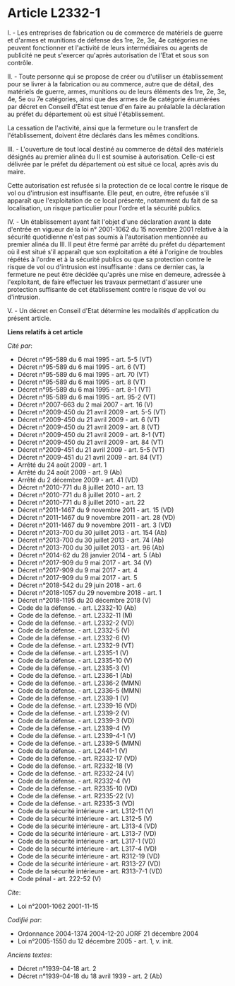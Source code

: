 # Article L2332-1

I. - Les entreprises de fabrication ou de commerce de matériels de guerre et d'armes et munitions de défense des 1re, 2e, 3e,
4e catégories ne peuvent fonctionner et l'activité de leurs intermédiaires ou agents de publicité ne peut s'exercer qu'après
autorisation de l'Etat et sous son contrôle.

II. - Toute personne qui se propose de créer ou d'utiliser un établissement pour se livrer à la fabrication ou au commerce,
autre que de détail, des matériels de guerre, armes, munitions ou de leurs éléments des 1re, 2e, 3e, 4e, 5e ou 7e catégories,
ainsi que des armes de 6e catégorie énumérées par décret en Conseil d'Etat est tenue d'en faire au préalable la déclaration
au préfet du département où est situé l'établissement.

La cessation de l'activité, ainsi que la fermeture ou le transfert de l'établissement, doivent être déclarés dans les mêmes
conditions.

III. - L'ouverture de tout local destiné au commerce de détail des matériels désignés au premier alinéa du II est soumise à
autorisation. Celle-ci est délivrée par le préfet du département où est situé ce local, après avis du maire.

Cette autorisation est refusée si la protection de ce local contre le risque de vol ou d'intrusion est insuffisante. Elle
peut, en outre, être refusée s'il apparaît que l'exploitation de ce local présente, notamment du fait de sa localisation, un
risque particulier pour l'ordre et la sécurité publics.

IV. - Un établissement ayant fait l'objet d'une déclaration avant la date d'entrée en vigueur de la loi n° 2001-1062 du 15
novembre 2001 relative à la sécurité quotidienne n'est pas soumis à l'autorisation mentionnée au premier alinéa du III. Il
peut être fermé par arrêté du préfet du département où il est situé s'il apparaît que son exploitation a été à l'origine de
troubles répétés à l'ordre et à la sécurité publics ou que sa protection contre le risque de vol ou d'intrusion est
insuffisante : dans ce dernier cas, la fermeture ne peut être décidée qu'après une mise en demeure, adressée à l'exploitant,
de faire effectuer les travaux permettant d'assurer une protection suffisante de cet établissement contre le risque de vol ou
d'intrusion.

V. - Un décret en Conseil d'Etat détermine les modalités d'application du présent article.

**Liens relatifs à cet article**

_Cité par_:

  - Décret n°95-589 du 6 mai 1995 - art. 5-5 (VT)
  - Décret n°95-589 du 6 mai 1995 - art. 6 (VT)
  - Décret n°95-589 du 6 mai 1995 - art. 70 (VT)
  - Décret n°95-589 du 6 mai 1995 - art. 8 (VT)
  - Décret n°95-589 du 6 mai 1995 - art. 8-1 (VT)
  - Décret n°95-589 du 6 mai 1995 - art. 95-2 (VT)
  - Décret n°2007-663 du 2 mai 2007 - art. 16 (V)
  - Décret n°2009-450 du 21 avril 2009 - art. 5-5 (VT)
  - Décret n°2009-450 du 21 avril 2009 - art. 6 (VT)
  - Décret n°2009-450 du 21 avril 2009 - art. 8 (VT)
  - Décret n°2009-450 du 21 avril 2009 - art. 8-1 (VT)
  - Décret n°2009-450 du 21 avril 2009 - art. 84 (VT)
  - Décret n°2009-451 du 21 avril 2009 - art. 5-5 (VT)
  - Décret n°2009-451 du 21 avril 2009 - art. 84 (VT)
  - Arrêté du 24 août 2009 - art. 1
  - Arrêté du 24 août 2009 - art. 9 (Ab)
  - Arrêté du 2 décembre 2009 - art. 41 (VD)
  - Décret n°2010-771 du 8 juillet 2010 - art. 13
  - Décret n°2010-771 du 8 juillet 2010 - art. 2
  - Décret n°2010-771 du 8 juillet 2010 - art. 22
  - Décret n°2011-1467 du 9 novembre 2011 - art. 15 (VD)
  - Décret n°2011-1467 du 9 novembre 2011 - art. 28 (VD)
  - Décret n°2011-1467 du 9 novembre 2011 - art. 3 (VD)
  - Décret n°2013-700 du 30 juillet 2013 - art. 154 (Ab)
  - Décret n°2013-700 du 30 juillet 2013 - art. 74 (Ab)
  - Décret n°2013-700 du 30 juillet 2013 - art. 96 (Ab)
  - Décret n°2014-62 du 28 janvier 2014 - art. 5 (Ab)
  - Décret n°2017-909 du 9 mai 2017 - art. 34 (V)
  - Décret n°2017-909 du 9 mai 2017 - art. 4
  - Décret n°2017-909 du 9 mai 2017 - art. 5
  - Décret n°2018-542 du 29 juin 2018 - art. 6
  - Décret n°2018-1057 du 29 novembre 2018 - art. 1
  - Décret n°2018-1195 du 20 décembre 2018 (V)
  - Code de la défense. - art. L2332-10 (Ab)
  - Code de la défense. - art. L2332-11 (M)
  - Code de la défense. - art. L2332-2 (VD)
  - Code de la défense. - art. L2332-5 (V)
  - Code de la défense. - art. L2332-6 (V)
  - Code de la défense. - art. L2332-9 (VT)
  - Code de la défense. - art. L2335-1 (V)
  - Code de la défense. - art. L2335-10 (V)
  - Code de la défense. - art. L2335-3 (V)
  - Code de la défense. - art. L2336-1 (Ab)
  - Code de la défense. - art. L2336-2 (MMN)
  - Code de la défense. - art. L2336-5 (MMN)
  - Code de la défense. - art. L2339-1 (V)
  - Code de la défense. - art. L2339-16 (VD)
  - Code de la défense. - art. L2339-2 (V)
  - Code de la défense. - art. L2339-3 (VD)
  - Code de la défense. - art. L2339-4 (V)
  - Code de la défense. - art. L2339-4-1 (V)
  - Code de la défense. - art. L2339-5 (MMN)
  - Code de la défense. - art. L2441-1 (V)
  - Code de la défense. - art. R2332-17 (VD)
  - Code de la défense. - art. R2332-18 (V)
  - Code de la défense. - art. R2332-24 (V)
  - Code de la défense. - art. R2332-4 (V)
  - Code de la défense. - art. R2335-10 (VD)
  - Code de la défense. - art. R2335-22 (V)
  - Code de la défense. - art. R2335-3 (VD)
  - Code de la sécurité intérieure - art. L312-11 (V)
  - Code de la sécurité intérieure - art. L312-5 (V)
  - Code de la sécurité intérieure - art. L313-4 (VD)
  - Code de la sécurité intérieure - art. L313-7 (VD)
  - Code de la sécurité intérieure - art. L317-1 (VD)
  - Code de la sécurité intérieure - art. L317-4 (VD)
  - Code de la sécurité intérieure - art. R312-19 (VD)
  - Code de la sécurité intérieure - art. R313-27 (VD)
  - Code de la sécurité intérieure - art. R313-7-1 (VD)
  - Code pénal - art. 222-52 (V)

_Cite_:

  - Loi n°2001-1062 2001-11-15

_Codifié par_:

  - Ordonnance 2004-1374 2004-12-20 JORF 21 décembre 2004
  - Loi n°2005-1550 du 12 décembre 2005 - art. 1, v. init.

_Anciens textes_:

  - Décret n°1939-04-18 art. 2
  - Décret n°1939-04-18 du 18 avril 1939 - art. 2 (Ab)
